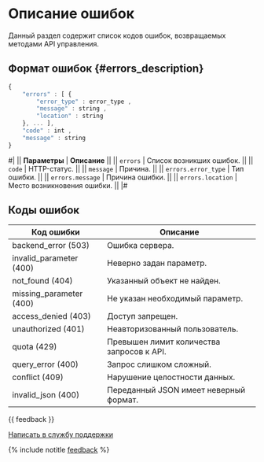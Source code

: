 # Описание ошибок

Данный раздел содержит список кодов ошибок, возвращаемых методами API управления.

## Формат ошибок {#errors_description}

```javascript translate=no
{
    "errors" : [ {
        "error_type" : error_type ,
        "message" : string ,
        "location" : string 
    }, ... ],
    "code" : int ,
    "message" : string 
}
```

#|
|| **Параметры** | **Описание** ||
|| `errors` | Список возникших ошибок. ||
|| `code` | HTTP-статус. ||
|| `message` | Причина. ||
|| `errors.error_type` | Тип ошибки. ||
|| `errors.message` | Причина ошибки. ||
|| `errors.location` | Место возникновения ошибки. ||
|#

## Коды ошибок

| Код ошибки | Описание |
| ----- | ----- |
| backend_error (503) | Ошибка сервера. |
| invalid_parameter (400) | Неверно задан параметр. |
| not_found (404) | Указанный объект не найден. |
| missing_parameter (400) | Не указан необходимый параметр. |
| access_denied (403) | Доступ запрещен. |
| unauthorized (401) | Неавторизованный пользователь. |
| quota (429) | Превышен лимит количества запросов к API. |
| query_error (400) | Запрос слишком сложный. |
| conflict (409) | Нарушение целостности данных. |
| invalid_json (400) | Переданный JSON имеет неверный формат. |

{{ feedback }}

<a href="../../troubleshooting/feedback-new.html">
  <span class="button">Написать в службу поддержки</span>
</a>

{% include notitle [feedback](../../_includes/feedback-button.md) %}
